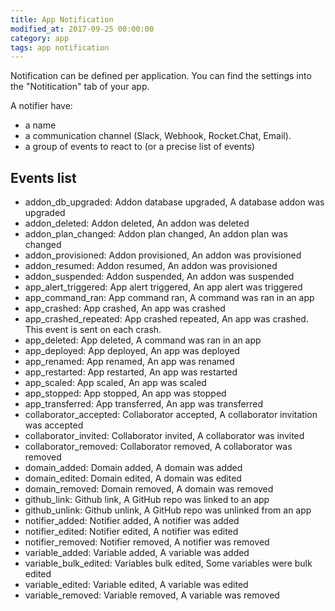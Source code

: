 ```yaml
---
title: App Notification
modified_at: 2017-09-25 00:00:00
category: app
tags: app notification
---
```


Notification can be defined per application. You can find the settings into the "Notitication" tab of your app.

A notifier have:
* a name
* a communication channel (Slack, Webhook, Rocket.Chat, Email).
* a group of events to react to (or a precise list of events)

## Events list

* addon_db_upgraded: Addon database upgraded, A database addon was upgraded
* addon_deleted: Addon deleted, An addon was deleted
* addon_plan_changed: Addon plan changed, An addon plan was changed
* addon_provisioned: Addon provisioned, An addon was provisioned
* addon_resumed: Addon resumed, An addon was provisioned
* addon_suspended: Addon suspended, An addon was suspended
* app_alert_triggered: App alert triggered, An app alert was triggered
* app_command_ran: App command ran, A command was ran in an app
* app_crashed: App crashed, An app was crashed
* app_crashed_repeated: App crashed repeated, An app was crashed. This event is sent on each crash.
* app_deleted: App deleted, A command was ran in an app
* app_deployed: App deployed, An app was deployed
* app_renamed: App renamed, An app was renamed
* app_restarted: App restarted, An app was restarted
* app_scaled: App scaled, An app was scaled
* app_stopped: App stopped, An app was stopped
* app_transferred: App transferred, An app was transferred
* collaborator_accepted: Collaborator accepted, A collaborator invitation was accepted
* collaborator_invited: Collaborator invited, A collaborator was invited
* collaborator_removed: Collaborator removed, A collaborator was removed
* domain_added: Domain added, A domain was added
* domain_edited: Domain edited, A domain was edited
* domain_removed: Domain removed, A domain was removed
* github_link: Github link, A GitHub repo was linked to an app
* github_unlink: Github unlink, A GitHub repo was unlinked from an app
* notifier_added: Notifier added, A notifier was added
* notifier_edited: Notifier edited, A notifier was edited
* notifier_removed: Notifier removed, A notifier was removed
* variable_added: Variable added, A variable was added
* variable_bulk_edited: Variables bulk edited,	Some variables were bulk edited
* variable_edited: Variable edited, A variable was edited
* variable_removed: Variable removed, A variable was removed

